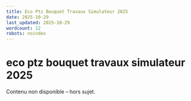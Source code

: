 ```yaml
---
title: Eco Ptz Bouquet Travaux Simulateur 2025
date: 2025-10-29
last_updated: 2025-10-29
wordcount: 12
robots: noindex
---
```


# eco ptz bouquet travaux simulateur 2025

Contenu non disponible – hors sujet.